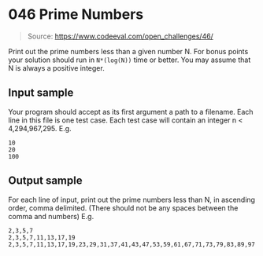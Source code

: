 # 046 Prime Numbers

> Source: https://www.codeeval.com/open_challenges/46/

Print out the prime numbers less than a given number N. For bonus points your solution
should run in `N*(log(N))` time or better. You may assume that N is always a positive
integer.

## Input sample

Your program should accept as its first argument a path to a filename. Each line in this
file is one test case. Each test case will contain an integer n < 4,294,967,295. E.g.

```
10
20
100
```

## Output sample

For each line of input, print out the prime numbers less than N, in ascending order, comma
delimited. (There should not be any spaces between the comma and numbers) E.g.

```
2,3,5,7
2,3,5,7,11,13,17,19
2,3,5,7,11,13,17,19,23,29,31,37,41,43,47,53,59,61,67,71,73,79,83,89,97
```

